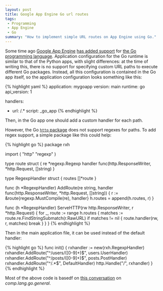 ```yaml
---
layout: post
title: Google App Engine Go url routes
tags:
 - Programming
 - App Engine
 - Go
summary: "How to implement simple URL routes on App Engine using Go."
---
```


Some time ago [Google App Engine](http://code.google.com/appengine/) [has added
support](http://code.google.com/appengine/docs/go/overview.html) for [the Go
programming language](http://golang.org/). Application configuration for the Go
runtime is similar to that of the Python apps, with slight differences: at the
time of writing this, there is no support for specifying custom URL paths to
execute different Go packages. Instead, all this configuration is contained in
the Go app itself, so the application configuration looks something like this:

{% highlight yaml %}
application: mygoapp
version: main
runtime: go
api_version: 1

handlers:
- url: /.*
  script: _go_app
{% endhighlight %}

Then, in the Go app one should add a custom handler for each path.

However, the Go [`http` package](http://golang.org/pkg/http/) does not support
regexes for paths. To add regex support, a simple package like this could help:


{% highlight go %}
package rxh

import (
    "http"
    "regexp"
)

type route struct {
    re *regexp.Regexp
    handler func(http.ResponseWriter, *http.Request, []string)
}

type RegexpHandler struct {
    routes []*route
}

func (h *RegexpHandler) AddRoute(re string,
handler func(http.ResponseWriter, *http.Request, []string)) {
    r := &route{regexp.MustCompile(re), handler}
    h.routes = append(h.routes, r)
}

func (h *RegexpHandler) ServeHTTP(rw http.ResponseWriter, r *http.Request) {
    for _, route := range h.routes {
        matches := route.re.FindStringSubmatch(r.RawURL)
        if matches != nil {
            route.handler(rw, r, matches)
            break
        }
    }
}
{% endhighlight %}

Then in the main application file, it can be used instead of the default handler:

{% highlight go %}
func init() {
    rxhandler := new(rxh.RegexpHandler)
    rxhandler.AddRoute("^/users/([0-9]+)$", users.UserHandler)
    rxhandler.AddRoute("^/posts/([0-9]+)$", posts.PostHandler)
    rxhandler.AddRoute("^/.*$", DefaultHandler)
    http.Handle("/", rxhandler)
}
{% endhighlight %}

Most of the above code is basedf on [this
conversation](http://permalink.gmane.org/gmane.comp.lang.go.general/28267) on
*comp.lang.go.general*.
